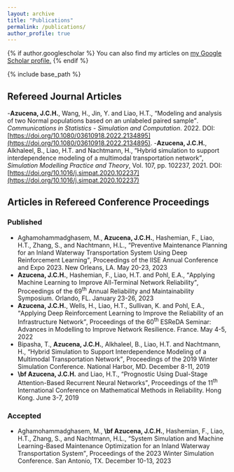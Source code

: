 ```yaml
---
layout: archive
title: "Publications"
permalink: /publications/
author_profile: true
---
```


{% if author.googlescholar %}
  You can also find my articles on <u><a href="{{author.googlescholar}}">my Google Scholar profile</a>.</u>
{% endif %}

{% include base_path %}

<!--
{% for post in site.publications reversed %}
  {% include archive-single.html %}
{% endfor %}
-->

## Refereed Journal Articles

-**Azucena, J.C.H.**, Wang, H., Jin, Y. and Liao, H.T.,  <q>Modeling and analysis of two Normal populations based on an unlabeled paired sample</q>. _Communications in Statistics - Simulation and Computation_. 2022. DOI: [https://doi.org/10.1080/03610918.2022.2134895](https://doi.org/10.1080/03610918.2022.2134895).
-**Azucena, J.C.H.**, Alkhaleel, B., Liao, H.T. and Nachtmann, H.,  <q>Hybrid simulation to support interdependence modeling of a multimodal transportation network</q>, _Simulation Modelling Practice and Theory_, Vol. 107, pp. 102237, 2021. DOI: [https://doi.org/10.1016/j.simpat.2020.102237](https://doi.org/10.1016/j.simpat.2020.102237)

<!--
### Published
### Accepted
### Submitted
-->


## Articles in Refereed Conference Proceedings

### Published

- Aghamohammadghasem, M., **Azucena, J.C.H.**, Hashemian, F., Liao, H.T., Zhang, S., and Nachtmann, H.L.,  <q>Preventive Maintenance Planning for an Inland Waterway Transportation System Using Deep Reinforcement Learning</q>, Proceedings of the IISE Annual Conference and Expo 2023. New Orleans, LA. May 20-23, 2023
- **Azucena, J.C.H.**, Hashemian, F., Liao, H.T. and Pohl, E.A.,  <q>Applying Machine Learning to Improve All-Terminal Network Reliability</q>, Proceedings of the 69<sup>th</sup> Annual Reliability and Maintainability Symposium. Orlando, FL. January 23-26, 2023
- **Azucena, J.C.H.**, Wells, H., Liao, H.T., Sullivan, K. and Pohl, E.A.,  <q>Applying Deep Reinforcement Learning to Improve the Reliability of an Infrastructure Network</q>, Proceedings of the 60<sup>th</sup> ESReDA Seminar: Advances in Modelling to Improve Network Resilience. France. May 4-5, 2022
- Bipasha, T., **Azucena, J.C.H.**, Alkhaleel, B., Liao, H.T. and Nachtmann, H.,  <q>Hybrid Simulation to Support Interdependence Modeling of a Multimodal Transportation Network</q>, Proceedings of the 2019 Winter Simulation Conference. National Harbor, MD. December 8-11, 2019	
- **\bf Azucena, J.C.H.** and Liao, H.T., <q>Prognostic Using Dual-Stage Attention-Based Recurrent Neural Networks</q>, Proceedings of the 11<sup>th</sup> International Conference on Mathematical Methods in Reliability. Hong Kong. June 3-7, 2019

### Accepted
- Aghamohammadghasem, M., **\bf Azucena, J.C.H.**, Hashemian, F., Liao, H.T., Zhang, S., and Nachtmann, H.L.,  <q>System Simulation and Machine Learning-Based Maintenance Optimization for an Inland Waterway Transportation System</q>, Proceedings of the 2023 Winter Simulation Conference. San Antonio, TX. December 10-13, 2023

<!--
### Submitted
-->
